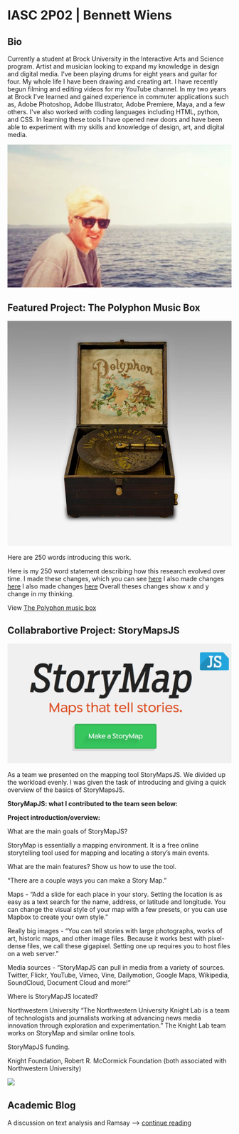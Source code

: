 # **IASC 2P02** | Bennett Wiens

## Bio

Currently a student at Brock University in the Interactive Arts and Science program. Artist and musician looking to expand my knowledge in design and digital media. I've been playing drums for eight years and guitar for four. My whole life I have been drawing and creating art. I have recently begun filming and editing videos for my YouTube channel. In my two years at Brock I've learned and gained experience in commuter applications such as, Adobe Photoshop, Adobe Illustrator, Adobe Premiere, Maya, and a few others. I've also worked with coding languages including HTML, python, and CSS. In learning these tools I have opened new doors and have been able to experiment with my skills and knowledge of design, art, and digital media.

![](Images/photoOfMe.png)

## Featured Project: The Polyphon Music Box

![](Images/box_intro_01.jpg)

Here are 250 words introducing this work.

Here is my 250 word statement describing how this research evolved over time. I made these changes, which you can see [here](https://github.com/bewiens/IASC-2P02/commit/10d08dee06813071489d560d07f755f0b1553f85#diff-e95c7dc8eefee7d0e25121cd7f0007ae)
I also made changes [here](https://github.com/bewiens/IASC-2P02/commit/654fba624e495dcabd6c2015fa958715c6cd6d38#diff-e95c7dc8eefee7d0e25121cd7f0007ae)
I also made changes [here](https://github.com/bewiens/IASC-2P02/commit/1da3439af4e5db0811cbf4a10673817e78c99e9f#diff-e95c7dc8eefee7d0e25121cd7f0007ae)
Overall theses changes show x and y change in my thinking.

View [The Polyphon music box](https://bewiens.github.io/IASC-2P02/reveal/index.html)

## Collabrabortive Project: StoryMapsJS

![](Images/SMJS.png) 

As a team we presented on the mapping tool StoryMapsJS. We divided up the workload evenly. I was given the task of introducing and giving a quick overview of the basics of StoryMapsJS.

**StoryMapJS: what I contributed to the team seen below:**

**Project introduction/overview:** 

What are the main goals of StoryMapJS?

StoryMap is essentially a mapping environment. It is a free online storytelling tool used for mapping and locating a story’s main events.

What are the main features? Show us how to use the tool. 

“There are a couple ways you can make a Story Map.”

Maps - “Add a slide for each place in your story. Setting the location is as easy as a text search for the name, address, or latitude and longitude. You can change the visual style of your map with a few presets, or you can use Mapbox to create your own style.”

Really big images - “You can tell stories with large photographs, works of art, historic maps, and other image files. Because it works best with pixel-dense files, we call these gigapixel. Setting one up requires you to host files on a web server.”

Media sources - “StoryMapJS can pull in media from a variety of sources. Twitter, Flickr, YouTube, Vimeo, Vine, Dailymotion, Google Maps, Wikipedia, SoundCloud, Document Cloud and more!”

Where is StoryMapJS located?

Northwestern University
“The Northwestern University Knight Lab is a team of technologists and journalists working at advancing news media innovation through exploration and experimentation.” The Knight Lab team works on StoryMap and similar online tools.

StoryMapJS funding.

Knight Foundation, Robert R. McCormick Foundation (both associated with Northwestern University)

![](Images/...)

## Academic Blog

A discussion on text analysis and Ramsay --> [continue reading](https://bewiens.github.io/IASC-2P02/blog.md)
